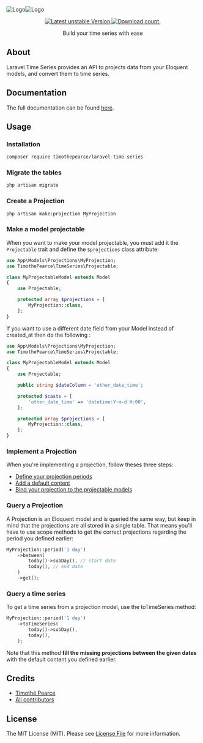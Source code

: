 ![Logo](./static/logo.svg#gh-light-mode-only)![Logo](./static/logo_white.svg#gh-dark-mode-only)

<p align="center">
<a href="https://packagist.org/packages/timothepearce/laravel-time-series">
    <img src="http://poser.pugx.org/timothepearce/laravel-time-series/v/unstable" alt="Latest unstable Version" />
</a>
<a href="https://packagist.org/packages/timothepearce/laravel-time-series">
    <img src="http://poser.pugx.org/timothepearce/laravel-time-series/downloads" alt="Download count" />
</a>
<a href="https://github.com/timothepearce/laravel-time-series/actions/workflows/run-tests.yml">
    <img src="https://github.com/timothepearce/laravel-time-series/actions/workflows/run-tests.yml/badge.svg" alt="">
</a>
</p>

<p align="center">
Build your time series with ease
</p>

## About

Laravel Time Series provides an API to projects data from your Eloquent models, and convert them to time series.

## Documentation

The full documentation can be found [here](https://timothepearce.github.io/laravel-time-series-docs).

## Usage

### Installation

```bash
composer require timothepearce/laravel-time-series
```

### Migrate the tables

```bash
php artisan migrate
```

### Create a Projection

```bash
php artisan make:projection MyProjection
```

### Make a model projectable

When you want to make your model projectable, you must add it the `Projectable` trait and define the `$projections` class attribute:

```php
use App\Models\Projections\MyProjection;
use TimothePearce\TimeSeries\Projectable;

class MyProjectableModel extends Model
{
    use Projectable;

    protected array $projections = [
        MyProjection::class,
    ];
}
```
If you want to use a different date field from your Model instead of created_at then do the following :
  
```php
use App\Models\Projections\MyProjection;
use TimothePearce\TimeSeries\Projectable;

class MyProjectableModel extends Model
{
    use Projectable;

    public string $dateColumn = 'other_date_time';

    protected $casts = [
        'other_date_time' => 'datetime:Y-m-d H:00',
    ];

    protected array $projections = [
        MyProjection::class,
    ];
}
```

### Implement a Projection

When you're implementing a projection, follow theses three steps:
* [Define your projection periods](https://timothepearce.github.io/laravel-time-series-docs/getting-started/implement-a-projection#define-your-projection-periods)
* [Add a default content](https://timothepearce.github.io/laravel-time-series-docs/getting-started/implement-a-projection#define-the-default-content-of-your-projection)
* [Bind your projection to the projectable models](https://timothepearce.github.io/laravel-time-series-docs/getting-started/implement-a-projection#implement-the-binding)

### Query a Projection

A Projection is an Eloquent model and is queried the same way, but keep in mind that the projections are all stored in a single table.
That means you'll have to use scope methods to get the correct projections regarding the period you defined earlier:

```php
MyProjection::period('1 day')
    ->between(
        today()->subDay(), // start date
        today(), // end date
    )
    ->get();
```

### Query a time series

To get a time series from a projection model, use the toTimeSeries method:

```php
MyProjection::period('1 day')
    ->toTimeSeries(
        today()->subDay(),
        today(),
    );
```

Note that this method **fill the missing projections between the given dates** with the default content you defined earlier.

## Credits

- [Timothé Pearce](https://github.com/timothepearce)
- [All contributors](https://github.com/timothepearce/laravel-time-series/contributors)

## License

The MIT License (MIT). Please see [License File](LICENSE.md) for more information.
